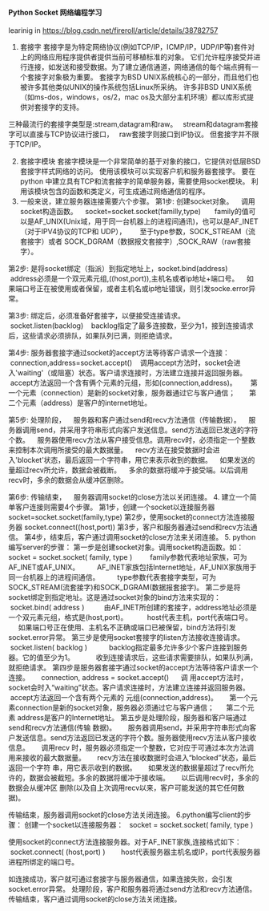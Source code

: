 #### Python Socket 网络编程学习

learinig in https://blog.csdn.net/fireroll/article/details/38782757

1. 套接字
套接字是为特定网络协议(例如TCP/IP，ICMP/IP，UDP/IP等)套件对上的网络应用程序提供者提供当前可移植标准的对象。
它们允许程序接受并进行连接，如发送和接受数据。为了建立通信通道，网络通信的每个端点拥有一个套接字对象极为重要。
套接字为BSD UNIX系统核心的一部分，而且他们也被许多其他类似UNIX的操作系统包括Linux所采纳。
许多非BSD UNIX系统（如ms-dos，windows，os/2，mac os及大部分主机环境）都以库形式提供对套接字的支持。

三种最流行的套接字类型是:stream,datagram和raw。
  stream和datagram套接字可以直接与TCP协议进行接口，
  raw套接字则接口到IP协议。
但套接字并不限于TCP/IP。

2. 套接字模块
套接字模块是一个非常简单的基于对象的接口，它提供对低层BSD套接字样式网络的访问。
使用该模块可以实现客户机和服务器套接字。
要在python 中建立具有TCP和流套接字的简单服务器，需要使用socket模块。
利用该模块包含的函数和类定义，可生成通过网络通信的程序。
3. 一般来说，建立服务器连接需要六个步骤。
第1步: 创建socket对象。
   调用socket构造函数。
   socket=socket.socket(familly,type)
      family的值可以是AF_UNIX(Unix域，用于同一台机器上的进程间通讯)，也可以是AF_INET（对于IPV4协议的TCP和 UDP），
      至于type参数，SOCK_STREAM（流套接字）或者 SOCK_DGRAM（数据报文套接字）,SOCK_RAW（raw套接字）。

第2步: 是将socket绑定（指派）到指定地址上，socket.bind(address)
   address必须是一个双元素元组,((host,port)),主机名或者ip地址+端口号。
   如果端口号正在被使用或者保留，或者主机名或ip地址错误，则引发socke.error异常。

第3步: 绑定后，必须准备好套接字，以便接受连接请求。
   socket.listen(backlog)
   backlog指定了最多连接数，至少为1，接到连接请求后，这些请求必须排队，如果队列已满，则拒绝请求。

第4步: 服务器套接字通过socket的accept方法等待客户请求一个连接：
   connection,address=socket.accept()
   调用accept方法时，socket会进入'waiting'（或阻塞）状态。客户请求连接时，方法建立连接并返回服务器。
   accept方法返回一个含有俩个元素的元组，形如(connection,address)。
      第一个元素（connection）是新的socket对象，服务器通过它与客户通信；
      第二个元素（address）是客户的internet地址。

第5步: 处理阶段，
   服务器和客户通过send和recv方法通信（传输数据）。
   服务器调用send，并采用字符串形式向客户发送信息。send方法返回已发送的字符个数。
   服务器使用recv方法从客户接受信息。调用recv时，必须指定一个整数来控制本次调用所接受的最大数据量。
   recv方法在接受数据时会进入'blocket'状态，最后返回一个字符串，用它来表示收到的数据。
   如果发送的量超过recv所允许，数据会被截断。
   多余的数据将缓冲于接受端。以后调用recv时，多余的数据会从缓冲区删除。

第6步: 传输结束，
   服务器调用socket的close方法以关闭连接。
4. 建立一个简单客户连接则需要4个步骤。
第1步，创建一个socket以连接服务器 socket=socket.socket(family,type)
第2步，使用socket的connect方法连接服务器 socket.connect((host,port))
第3步，客户和服务器通过send和recv方法通信。
第4步，结束后，客户通过调用socket的close方法来关闭连接。
5. python 编写server的步骤：
第一步是创建socket对象。调用socket构造函数。如：
    socket = socket.socket( family, type )
        family参数代表地址家族，可为AF_INET或AF_UNIX。
        AF_INET家族包括Internet地址，AF_UNIX家族用于同一台机器上的进程间通信。
        type参数代表套接字类型，可为SOCK_STREAM(流套接字)和SOCK_DGRAM(数据报套接字)。
第二步是将socket绑定到指定地址。这是通过socket对象的bind方法来实现的：
     socket.bind( address )
         由AF_INET所创建的套接字，address地址必须是一个双元素元组，格式是(host,port)。
         host代表主机，port代表端口号。
         如果端口号正在使用、主机名不正确或端口已被保留，bind方法将引发socket.error异常。
第三步是使用socket套接字的listen方法接收连接请求。
     socket.listen( backlog )
          backlog指定最多允许多少个客户连接到服务器。它的值至少为1。
          收到连接请求后，这些请求需要排队，如果队列满，就拒绝请求。
第四步是服务器套接字通过socket的accept方法等待客户请求一个连接。
     connection, address = socket.accept()
     调 用accept方法时，socket会时入“waiting”状态。客户请求连接时，方法建立连接并返回服务器。
     accept方法返回一个含有两个元素的 元组(connection,address)。
     第一个元素connection是新的socket对象，服务器必须通过它与客户通信；
     第二个元素 address是客户的Internet地址。
第五步是处理阶段，服务器和客户端通过send和recv方法通信(传输 数据)。
     服务器调用send，并采用字符串形式向客户发送信息。send方法返回已发送的字符个数。服务器使用recv方法从客户接收信息。
     调用recv 时，服务器必须指定一个整数，它对应于可通过本次方法调用来接收的最大数据量。
     recv方法在接收数据时会进入“blocked”状态，最后返回一个字符 串，用它表示收到的数据。
     如果发送的数据量超过了recv所允许的，数据会被截短。多余的数据将缓冲于接收端。
     以后调用recv时，多余的数据会从缓冲区 删除(以及自上次调用recv以来，客户可能发送的其它任何数据)。

传输结束，服务器调用socket的close方法关闭连接。
6.python编写client的步骤：
创建一个socket以连接服务器：
  socket = socket.socket( family, type )

使用socket的connect方法连接服务器。对于AF_INET家族,连接格式如下：
   socket.connect( (host,port) )
       host代表服务器主机名或IP，port代表服务器进程所绑定的端口号。

如连接成功，客户就可通过套接字与服务器通信，如果连接失败，会引发socket.error异常。
处理阶段，客户和服务器将通过send方法和recv方法通信。
传输结束，客户通过调用socket的close方法关闭连接。